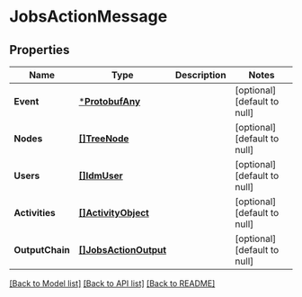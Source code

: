 # JobsActionMessage

## Properties
Name | Type | Description | Notes
------------ | ------------- | ------------- | -------------
**Event** | [***ProtobufAny**](protobufAny.md) |  | [optional] [default to null]
**Nodes** | [**[]TreeNode**](treeNode.md) |  | [optional] [default to null]
**Users** | [**[]IdmUser**](IdmUser.md) |  | [optional] [default to null]
**Activities** | [**[]ActivityObject**](activityObject.md) |  | [optional] [default to null]
**OutputChain** | [**[]JobsActionOutput**](jobsActionOutput.md) |  | [optional] [default to null]

[[Back to Model list]](../../README.md#documentation-for-models) [[Back to API list]](../../README.md#documentation-for-api-endpoints) [[Back to README]](../../README.md)


